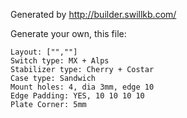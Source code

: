 Generated by http://builder.swillkb.com/

Generate your own, this file:

```
Layout: ["",""]
Switch type: MX + Alps
Stabilizer type: Cherry + Costar
Case type: Sandwich
Mount holes: 4, dia 3mm, edge 10
Edge Padding: YES, 10 10 10 10
Plate Corner: 5mm
```
